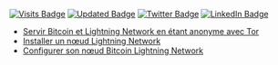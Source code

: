 [![Visits Badge](https://badges.pufler.dev/visits/slals/slals?label=Vues)](https://blocs.fr)
[![Updated Badge](https://badges.pufler.dev/updated/slals/slals)](https://blocs.fr)
[![Twitter Badge](https://img.shields.io/badge/Twitter-Profile-informational?style=flat&logo=twitter&logoColor=white&color=1CA2F1)](https://twitter.com/_blocs)
[![LinkedIn Badge](https://img.shields.io/badge/LinkedIn-Profile-informational?style=flat&logo=linkedin&logoColor=white&color=0D76A8)](https://www.linkedin.com/in/serrajonathan/)

<!-- BLOG-POST-LIST:START -->
- [Servir Bitcoin et Lightning Network en étant anonyme avec Tor](https://blocs.fr/articles/bitcoin-et-lightning-anonyme-avec-tor)
- [Installer un nœud Lightning Network](https://blocs.fr/articles/installer-un-noeud-lightning-network)
- [Configurer son nœud Bitcoin Lightning Network](https://blocs.fr/articles/configurer-un-noeud-lightning-network)
<!-- BLOG-POST-LIST:END -->

<!-- Pinned Repositories -->

